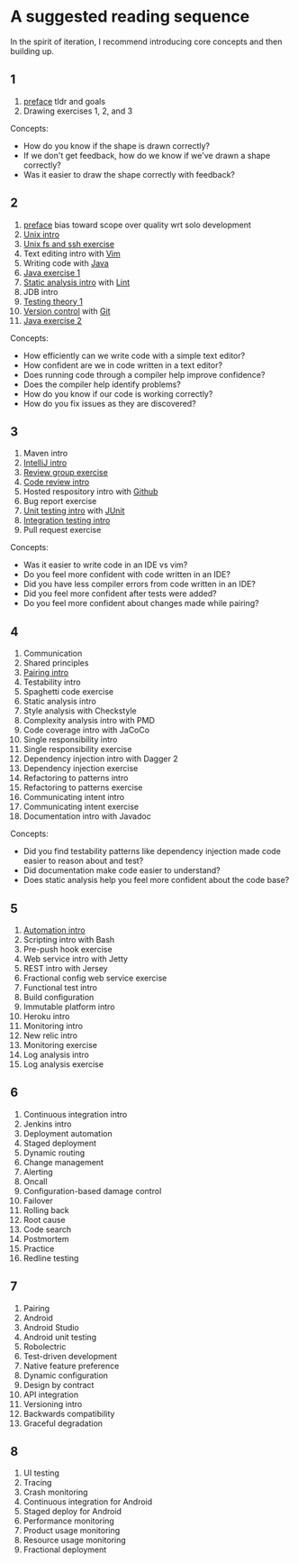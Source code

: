 # A suggested reading sequence

In the spirit of iteration, I recommend introducing core concepts and then building up.

## 1

1. [preface](preface.md) tldr and goals
1. Drawing exercises 1, 2, and 3

Concepts:

* How do you know if the shape is drawn correctly?
* If we don't get feedback, how do we know if we've drawn a shape correctly?
* Was it easier to draw the shape correctly with feedback?

## 2

1. [preface](preface.md) bias toward scope over quality wrt solo development
1. [Unix intro](tools/unix.md)
1. [Unix fs and ssh exercise](exercises/unix.md)
1. Text editing intro with [Vim](tools/vim.md)
1. Writing code with [Java](tools/java.md)
1. [Java exercise 1](exercises/java.md)
1. [Static analysis intro](static_analysis/README.md) with [Lint](static_analysis/lint.md)
1. JDB intro
1. [Testing theory 1](testing/README.md)
1. [Version control](version_control/README.md) with [Git](tools/git.md)
1. [Java exercise 2](exercises/java.md)

Concepts:
* How efficiently can we write code with a simple text editor?
* How confident are we in code written in a text editor?
* Does running code through a compiler help improve confidence?
* Does the compiler help identify problems?
* How do you know if our code is working correctly?
* How do you fix issues as they are discovered?

## 3

1. Maven intro
1. [IntelliJ intro](tools/intellij)
1. [Review group exercise](exercises/grouper.md)
1. [Code review intro](static_analysis/code_review.md)
1. Hosted respository intro with [Github](tools/github.md)
1. Bug report exercise
1. [Unit testing intro](testing/unit.md) with [JUnit](tools/junit.md)
1. [Integration testing intro](testing/integration.md)
1. Pull request exercise

Concepts:
* Was it easier to write code in an IDE vs vim?
* Do you feel more confident with code written in an IDE?
* Did you have less compiler errors from code written in an IDE?
* Did you feel more confident after tests were added?
* Do you feel more confident about changes made while pairing?

## 4

1. Communication
1. Shared principles
1. [Pairing intro](collaboration/pairing.md)
1. Testability intro
1. Spaghetti code exercise
1. Static analysis intro
1. Style analysis with Checkstyle
1. Complexity analysis intro with PMD
1. Code coverage intro with JaCoCo
1. Single responsibility intro
1. Single responsibility exercise
1. Dependency injection intro with Dagger 2
1. Dependency injection exercise
1. Refactoring to patterns intro
1. Refactoring to patterns exercise
1. Communicating intent intro
1. Communicating intent exercise
1. Documentation intro with Javadoc

Concepts:
* Did you find testability patterns like dependency injection made code easier to reason about and test?
* Did documentation make code easier to understand?
* Does static analysis help you feel more confident about the code base?

## 5

1. [Automation intro](automation/README.md)
1. Scripting intro with Bash
1. Pre-push hook exercise
1. Web service intro with Jetty
1. REST intro with Jersey
1. Fractional config web service exercise
1. Functional test intro
1. Build configuration
1. Immutable platform intro
1. Heroku intro
1. Monitoring intro
1. New relic intro
1. Monitoring exercise
1. Log analysis intro
1. Log analysis exercise

## 6

1. Continuous integration intro
1. Jenkins intro
1. Deployment automation
1. Staged deployment
1. Dynamic routing
1. Change management
1. Alerting
1. Oncall
1. Configuration-based damage control
1. Failover
1. Rolling back
1. Root cause
1. Code search
1. Postmortem
1. Practice
1. Redline testing

## 7

1. Pairing
1. Android
1. Android Studio
1. Android unit testing
1. Robolectric
1. Test-driven development
1. Native feature preference
1. Dynamic configuration
1. Design by contract
1. API integration
1. Versioning intro
1. Backwards compatibility
1. Graceful degradation

## 8

1. UI testing
1. Tracing
1. Crash monitoring
1. Continuous integration for Android
1. Staged deploy for Android
1. Performance monitoring
1. Product usage monitoring
1. Resource usage monitoring
1. Fractional deployment



